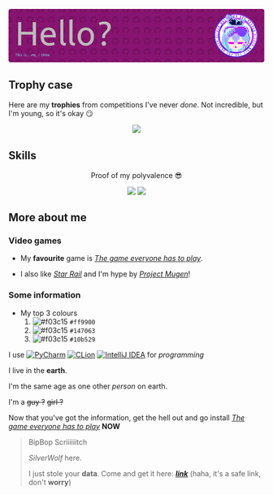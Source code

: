 ![Header](github-header-image.png)

## Trophy case
Here are my **trophies** from competitions I've never *done*. Not incredible, but I'm young, so it's okay 😏
<div align="center">
  <img src="https://github-profile-trophy.vercel.app/?username=Remingusu&theme=onestar&title=Commit,PullRequest,Repositories,Stars&margin-w=20&no-bg=true&no-frame=true">            
</div>

## Skills
<p align="center">Proof of my polyvalence 😎</p>
<div align="center" display="grid">
  <img src="https://readme-skill-level.moheb2000.workers.dev/v1?l=github,github,65&l=git,git,10&l=markdown,md,90&l=python,py,85&l=sqlite,sqlite,67&l=cpp,cpp,15&l=cmake,cmake,10&l=html,html,85&l=css,css,80&l=javascript,js,10&l=Python-Discord-Bots,bots,50&l=java,java,10&bg_color=871470&bd_color=000000&t_color=cccccc&l_color=cccccc&bar_color=b0adff&bar_bg_color=ffffff">
  <img src="https://github-readme-stats.vercel.app/api/top-langs/?username=Remingusu">
</div>

## More about me
### Video games
- My **favourite** game is *[The game everyone has to play](https://genshin.hoyoverse.com/fr/)*.

- I also like *[Star Rail](https://hsr.hoyoverse.com/fr-fr/home)* and I'm hype by *[Project Mugen](https://www.projectmugen.com/index.html)*!

### Some information
- My top 3 colours
  1. ![#f03c15](https://placehold.co/15x15/ff9900/ff9900.png) `#ff9900`
  2. ![#f03c15](https://placehold.co/15x15/147063/147063.png) `#147063`
  3. ![#f03c15](https://placehold.co/15x15/10b529/10b529.png) `#10b529`

I use [![PyCharm](https://img.shields.io/badge/pycharm-143?style=for-the-badge&logo=pycharm&logoColor=black&color=black&labelColor=green)](https://www.jetbrains.com/fr-fr/pycharm/) [![CLion](https://img.shields.io/badge/CLion-black?style=for-the-badge&logo=clion&logoColor=white)](https://www.jetbrains.com/idea/) [![IntelliJ IDEA](https://img.shields.io/badge/IntelliJIDEA-000000.svg?style=for-the-badge&logo=intellij-idea&logoColor=white)](https://www.jetbrains.com/fr-fr/clion/)  for *programming*

I live in the **earth**.

I'm the same age as one other *person* on earth.

I'm a ~~guy ?~~ ~~girl ?~~

Now that you've got the information, get the hell out and go install *[The game everyone has to play](https://genshin.hoyoverse.com/fr/)* **NOW**


> BipBop Scriiiiiitch
> 
> *SilverWolf* here.
> 
> I just stole your **data**. Come and get it here: ***[link](https://myshop.rocks/giveaways/free_data_giveaway)*** (haha, it's a safe link, don't **worry**)
